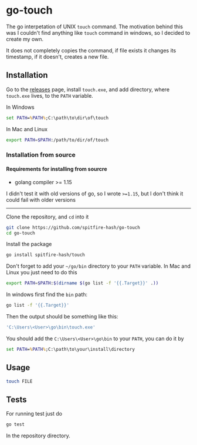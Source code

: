 # go-touch

The go interpetation of UNIX `touch` command. The motivation behind this was
I couldn't find anything like `touch` command in windows, so I decided to create
my own.

It does not completely copies the command, if file exists it changes its
timestamp, if it doesn't, creates a new file.

## Installation

Go to the [releases](1) page, install `touch.exe`, and add directory, where `touch.exe` lives,
to the `PATH` variable.

In Windows

```bat
set PATH=%PATH%;C:\path\to\dir\of\touch
```

In Mac and Linux

```sh
export PATH=$PATH:/path/to/dir/of/touch
```

### Installation from source

#### Requirements for installing from  sourcre

* golang compiler >= 1.15

I didn't test it with old versions of go, so I wrote `>=1.15`, but I don't think
it could fail with older versions
<hr>

Clone the repository, and `cd` into it

```sh
git clone https://github.com/spitfire-hash/go-touch
cd go-touch
```

Install the package

```sh
go install spitfire-hash/touch
```

Don't forget to add your `~/go/bin` directory to your `PATH` variable.
In Mac and Linux you just need to do this

```sh
export PATH=$PATH:$(dirname $(go list -f '{{.Target}}' .))
```

In windows first find the `bin` path:

```sh
go list -f '{{.Target}}'
```

Then the output should be something like this:

```sh
'C:\Users\<User>\go\bin\touch.exe'
```

You should add the `C:\Users\<User>\go\bin` to your `PATH`, you can do it by

```bat
set PATH=%PATH%;C:\path\to\your\install\directory
```

## Usage

```sh
touch FILE
```

## Tests

For running test just do

```sh
go test
```

In the repository directory.
